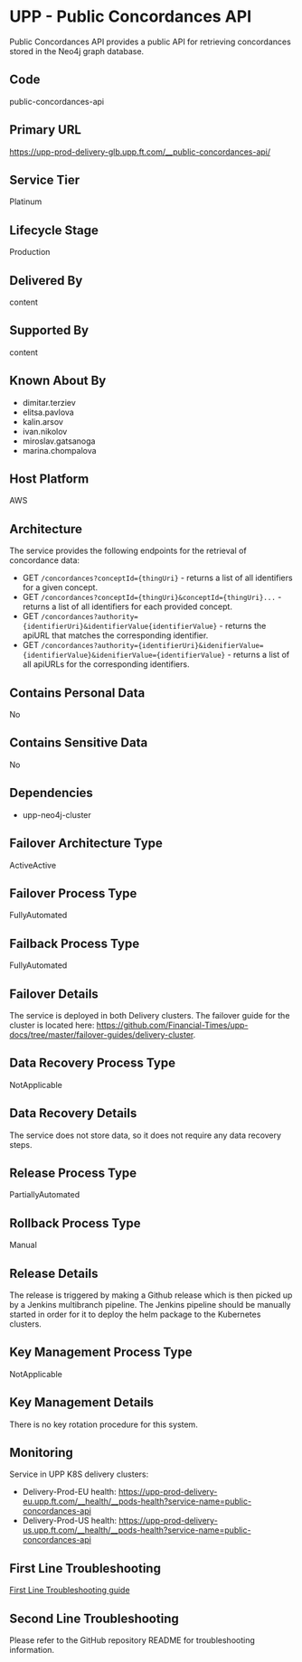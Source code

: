 # UPP - Public Concordances API

Public Concordances API provides a public API for retrieving concordances stored in the Neo4j graph database.

## Code

public-concordances-api

## Primary URL

https://upp-prod-delivery-glb.upp.ft.com/__public-concordances-api/

## Service Tier

Platinum

## Lifecycle Stage

Production

## Delivered By

content

## Supported By

content

## Known About By

- dimitar.terziev
- elitsa.pavlova
- kalin.arsov
- ivan.nikolov
- miroslav.gatsanoga
- marina.chompalova

## Host Platform

AWS

## Architecture

The service provides the following endpoints for the retrieval of concordance data:
- GET `/concordances?conceptId={thingUri}` - returns a list of all identifiers for a given concept.
- GET `/concordances?conceptId={thingUri}&conceptId={thingUri}...` - returns a list of all identifiers for each provided concept.    
- GET `/concordances?authority={identifierUri}&identifierValue{identifierValue}` - returns the apiURL that matches the corresponding identifier.
- GET `/concordances?authority={identifierUri}&idenifierValue={identifierValue}&idenifierValue={identifierValue}` - returns a list of all apiURLs for the corresponding identifiers.

## Contains Personal Data

No

## Contains Sensitive Data

No

## Dependencies

- upp-neo4j-cluster

## Failover Architecture Type

ActiveActive

## Failover Process Type

FullyAutomated

## Failback Process Type

FullyAutomated

## Failover Details

The service is deployed in both Delivery clusters. The failover guide for the cluster is located here: https://github.com/Financial-Times/upp-docs/tree/master/failover-guides/delivery-cluster.

## Data Recovery Process Type

NotApplicable

## Data Recovery Details

The service does not store data, so it does not require any data recovery steps.

## Release Process Type

PartiallyAutomated

## Rollback Process Type

Manual

## Release Details

The release is triggered by making a Github release which is then picked up by a Jenkins multibranch pipeline. The Jenkins pipeline should be manually started in order for it to deploy the helm package to the Kubernetes clusters.

## Key Management Process Type

NotApplicable

## Key Management Details

There is no key rotation procedure for this system.

## Monitoring

Service in UPP K8S delivery clusters:

- Delivery-Prod-EU health: https://upp-prod-delivery-eu.upp.ft.com/__health/__pods-health?service-name=public-concordances-api
- Delivery-Prod-US health: https://upp-prod-delivery-us.upp.ft.com/__health/__pods-health?service-name=public-concordances-api

## First Line Troubleshooting

[First Line Troubleshooting guide](https://github.com/Financial-Times/upp-docs/tree/master/guides/ops/first-line-troubleshooting)

## Second Line Troubleshooting

Please refer to the GitHub repository README for troubleshooting information.
